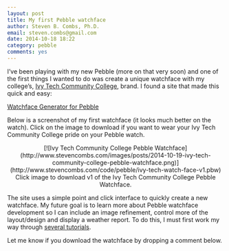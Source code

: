 ```yaml
---
layout: post
title: My first Pebble watchface
author: Steven B. Combs, Ph.D.
email: steven.combs@gmail.com
date: 2014-10-18 18:22
category: pebble
comments: yes
---
```


I’ve been playing with my new Pebble (more on that very soon) and one of the first things I wanted to do was create a unique watchface with my college’s, [Ivy Tech Community College](http://www.ivytech.edu), brand. I found a site that made this quick and easy:

[Watchface Generator for Pebble](http://www.watchface-generator.de/)

Below is a screenshot of my first watchface (it looks much better on the watch). Click on the image to download if you want to wear your Ivy Tech Community College pride on your Pebble watch.

<center>[![Ivy Tech Community College Pebble Watchface](http://www.stevencombs.com/images/posts/2014-10-19-ivy-tech-community-college-pebble-watchface.png)](http://www.stevencombs.com/code/pebble/ivy-tech-watch-face-v1.pbw)  
Click image to download v1 of the Ivy Tech Community College Pebble Watchface.</center>

The site uses a simple point and click interface to quickly create a new watchface. My future goal is to learn more about Pebble watchface development so I can include an image refinement, control more of the layout/design and display a weather report. To do this, I must first work my way through [several tutorials](http://developer.getpebble.com/getting-started/watchface-tutorial/part1.html).

Let me know if you download the watchface by dropping a comment below.
